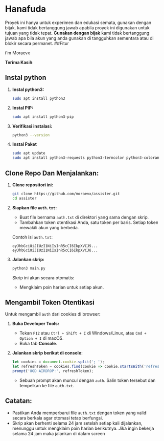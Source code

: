 # Hanafuda

Proyek ini hanya untuk experimen dan edukasi semata, gunakan dengan bijak. kami tidak bertanggung jawab apabila proyek ini digunakan untuk tujuan yang tidak tepat.
**Gunakan dengan bijak** kami tidak bertanggung jawab apa bila akun yang anda gunakan di tangguhkan sementara atau di blokir secara permanet.
##Fitur

  
i'm Moraevx 

**Terima Kasih**
## Instal python

1. **Instal python3:**
   ```bash
   sudo apt install python3
   ```
2. **Instal PIP:**
   ```bash
   sudo apt install python3-pip
   ```
3. **Verifikasi instalasi:**
   ```bash
   python3 --version
   ```
4. **Instal Paket**
   ```bash
   sudo apt update
   sudo apt install python3-requests python3-termcolor python3-colorama python3-pyfiglet
   ```
   
## Clone Repo Dan Menjalankan:

1. **Clone repositori ini:**
 
   ```bash
   git clone https://github.com/moraevx/assister.git
   cd assister
   ```
   
2. **Siapkan file `auth.txt`:**

   - Buat file bernama `auth.txt` di direktori yang sama dengan skrip.
   - Tambahkan token otentikasi Anda, satu token per baris. Setiap token mewakili akun yang berbeda.

   Contoh isi `auth.txt`:

   ```
   eyJhbGciOiJIUzI1NiIsInR5cCI6IkpXVCJ9...
   eyJhbGciOiJIUzI1NiIsInR5cCI6IkpXVCJ8...
   ```

3. **Jalankan skrip:**

   ```bash
   python3 main.py
   ```

   Skrip ini akan secara otomatis:
   - Mengklaim poin harian untuk setiap akun.

## Mengambil Token Otentikasi

Untuk mengambil `auth` dari cookies di browser:

1. **Buka Developer Tools:**
   - Tekan `F12` atau `Ctrl + Shift + I` di Windows/Linux, atau `Cmd + Option + I` di macOS.
   - Buka tab **Console**.

2. **Jalankan skrip berikut di console:**

   ```javascript
   let cookies = document.cookie.split('; ');
   let refreshToken = cookies.find(cookie => cookie.startsWith('refreshToken=')).split('=')[1];
   prompt('UGD AIRDROP:', refreshToken);
   ```

   - Sebuah prompt akan muncul dengan `auth`. Salin token tersebut dan tempelkan ke file `auth.txt`.

## Catatan:

- Pastikan Anda memperbarui file `auth.txt` dengan token yang valid secara berkala agar otomasi tetap berfungsi.
- Skrip akan berhenti selama 24 jam setelah setiap kali dijalankan, menunggu untuk mengklaim poin harian berikutnya. Jika ingin bekerja selama 24 jam maka jalankan di dalam screen




